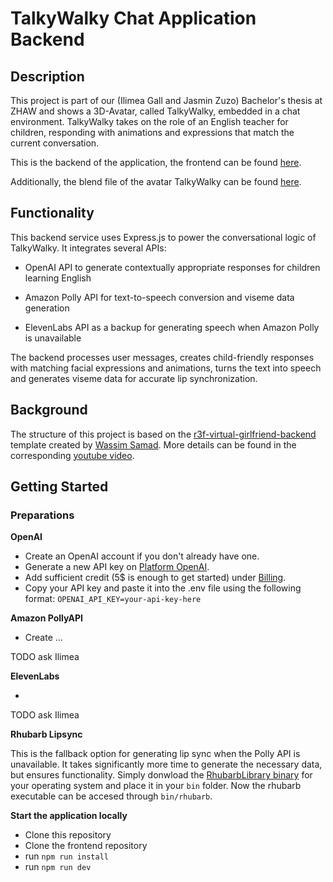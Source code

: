 # TalkyWalky Chat Application Backend

## Description

This project is part of our (Ilimea Gall and Jasmin Zuzo) Bachelor's thesis at ZHAW and shows a 3D-Avatar, called TalkyWalky, embedded in a chat environment. TalkyWalky takes on the role of an English teacher for children, responding with animations and expressions that match the current conversation. 

This is the backend of the application, the frontend can be found [here](https://github.com/BA-FS-25-ciel-128/frontend).

Additionally, the blend file of the avatar TalkyWalky can be found [here](https://github.com/BA-FS-25-ciel-128/TalkyWalkyAvatar).

## Functionality

This backend service uses Express.js to power the conversational logic of TalkyWalky. It integrates several APIs:

- OpenAI API to generate contextually appropriate responses for children learning English

- Amazon Polly API for text-to-speech conversion and viseme data generation

- ElevenLabs API as a backup for generating speech when Amazon Polly is unavailable

The backend processes user messages, creates child-friendly responses with matching facial expressions and animations, turns the text into speech and generates viseme data for accurate lip synchronization.

## Background

The structure of this project is based on the [r3f-virtual-girlfriend-backend](https://github.com/wass08/r3f-virtual-girlfriend-backend) template created by [Wassim Samad](https://github.com/wass08). 
More details can be found in the corresponding [youtube video](https://www.youtube.com/watch?v=EzzcEL_1o9o).

## Getting Started

### Preparations

**OpenAI**
- Create an OpenAI account if you don't already have one.
-  Generate a new API key on [Platform OpenAI](https://platform.openai.com/api-keys). 
- Add sufficient credit (5$ is enough to get started) under [Billing](https://platform.openai.com/settings/organization/billing/overview).
- Copy your API key and paste it into the .env file using the following format:
 `OPENAI_API_KEY=your-api-key-here`

**Amazon PollyAPI**

- Create ...

TODO ask Ilimea

**ElevenLabs**

- 

TODO ask Ilimea

**Rhubarb Lipsync**

This is the fallback option for generating lip sync when the Polly API is unavailable. It takes significantly more time to generate the necessary data, but ensures functionality. Simply donwload the [RhubarbLibrary binary](https://github.com/DanielSWolf/rhubarb-lip-sync/releases) for your operating system and place it in your `bin` folder. Now the rhubarb executable can be accesed through `bin/rhubarb`.

**Start the application locally**

- Clone this repository
- Clone the frontend repository
- run `npm run install`
- run `npm run dev`

